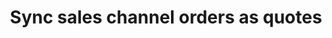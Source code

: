 ---
title: "Sync sales channel orders as quotes"
name: "sourcemeta_sageone"
key: "param_quote_enabled"
description: "Create a quote rather than invoice"
user_friendly_description: "Decide whether or not you want to sync your sales channel orders as quotes rather than sales invoices. "
default: "false"
values: []
tags: [sourcemeta,sageone,sage-business-cloud-accounting]
type: "meta"
process: "orders"
headless: true
---
